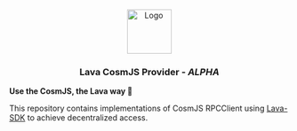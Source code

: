 <a name="readme-top"></a>

<!-- PROJECT LOGO -->
<br />
<div align="center">
  <img src="https://user-images.githubusercontent.com/2770565/223762290-44afc792-8ad4-4dbb-b2c2-532780d6c5de.png" alt="Logo" width="80" height="80">
  <h3 align="center">Lava CosmJS Provider - <i>ALPHA</i></h3>
  </p>
</div>

<b>Use the CosmJS, the Lava way 🌋</b>

This repository contains implementations of CosmJS RPCClient using [Lava-SDK](https://github.com/lavanet/lava-sdk) to achieve decentralized access.

<!-- Prerequisites -->
